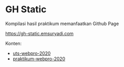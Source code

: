 # GH Static

Kompilasi hasil praktikum memanfaatkan Github Page

https://gh-static.emsuryadi.com

Konten:

- [uts-webpro-2020](https://gh-static.emsuryadi.com/uts-webpro-2020/)
- [praktikum-webpro-2020](https://gh-static.emsuryadi.com/praktikum-webpro-2020/)